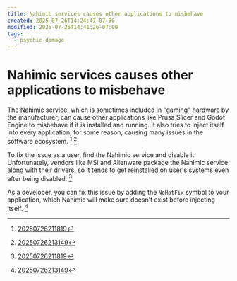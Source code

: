 ```yaml
---
title: Nahimic services causes other applications to misbehave
created: 2025-07-26T14:24:47-07:00
modified: 2025-07-26T14:41:26-07:00
tags:
  - psychic-damage
---
```


# Nahimic services causes other applications to misbehave

The Nahimic service, which is sometimes included in "gaming" hardware by the manufacturer, can cause other applications like Prusa Slicer and Godot Engine to misbehave if it is installed and running. It also tries to inject itself into every application, for some reason, causing many issues in the software ecosystem. [^1] [^2]

To fix the issue as a user, find the Nahimic service and disable it. Unfortunately, vendors like MSi and Alienware package the Nahimic service along with their drivers, so it tends to get reinstalled on user's systems even after being disabled. [^1]

As a developer, you can fix this issue by adding the `NoHotFix` symbol to your application, which Nahimic will make sure doesn't exist before injecting itself. [^2]

[^1]: [20250726211819](../entries/20250726211819.md)
[^2]: [20250726213149](../entries/20250726213149.md)
